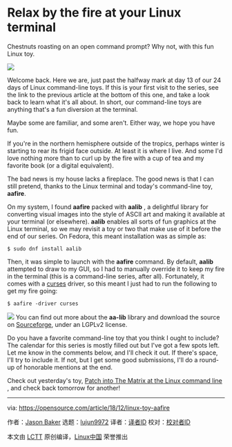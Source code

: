 [#]: collector: (lujun9972)
[#]: translator: ( )
[#]: reviewer: ( )
[#]: publisher: ( )
[#]: url: ( )
[#]: subject: (Relax by the fire at your Linux terminal)
[#]: via: (https://opensource.com/article/18/12/linux-toy-aafire)
[#]: author: (Jason Baker https://opensource.com/users/jason-baker)

Relax by the fire at your Linux terminal
======
Chestnuts roasting on an open command prompt? Why not, with this fun Linux toy.

![](https://opensource.com/sites/default/files/styles/image-full-size/public/uploads/linux-toy-aafire.png?itok=pAttiVvG)

Welcome back. Here we are, just past the halfway mark at day 13 of our 24 days of Linux command-line toys. If this is your first visit to the series, see the link to the previous article at the bottom of this one, and take a look back to learn what it's all about. In short, our command-line toys are anything that's a fun diversion at the terminal.

Maybe some are familiar, and some aren't. Either way, we hope you have fun.

If you're in the northern hemisphere outside of the tropics, perhaps winter is starting to rear its frigid face outside. At least it is where I live. And some I'd love nothing more than to curl up by the fire with a cup of tea and my favorite book (or a digital equivalent).

The bad news is my house lacks a fireplace. The good news is that I can still pretend, thanks to the Linux terminal and today's command-line toy, **aafire**.

On my system, I found **aafire** packed with **aalib** , a delightful library for converting visual images into the style of ASCII art and making it available at your terminal (or elsewhere). **aalib** enables all sorts of fun graphics at the Linux terminal, so we may revisit a toy or two that make use of it before the end of our series. On Fedora, this meant installation was as simple as:

```
$ sudo dnf install aalib
```

Then, it was simple to launch with the **aafire** command. By default, **aalib** attempted to draw to my GUI, so I had to manually override it to keep my fire in the terminal (this is a command-line series, after all). Fortunately, it comes with a [curses][1] driver, so this meant I just had to run the following to get my fire going:

```
$ aafire -driver curses
```
![](https://opensource.com/sites/default/files/uploads/linux-toy-aafire-animated.gif)
You can find out more about the **aa-lib** library and download the source on [Sourceforge][2], under an LGPLv2 license.

Do you have a favorite command-line toy that you think I ought to include? The calendar for this series is mostly filled out but I've got a few spots left. Let me know in the comments below, and I'll check it out. If there's space, I'll try to include it. If not, but I get some good submissions, I'll do a round-up of honorable mentions at the end.

Check out yesterday's toy, [Patch into The Matrix at the Linux command line][3] , and check back tomorrow for another!

--------------------------------------------------------------------------------

via: https://opensource.com/article/18/12/linux-toy-aafire

作者：[Jason Baker][a]
选题：[lujun9972][b]
译者：[译者ID](https://github.com/译者ID)
校对：[校对者ID](https://github.com/校对者ID)

本文由 [LCTT](https://github.com/LCTT/TranslateProject) 原创编译，[Linux中国](https://linux.cn/) 荣誉推出

[a]: https://opensource.com/users/jason-baker
[b]: https://github.com/lujun9972
[1]: https://en.wikipedia.org/wiki/Curses_(programming_library)
[2]: http://aa-project.sourceforge.net/aalib/
[3]: https://opensource.com/article/18/12/linux-toy-cmatrix
